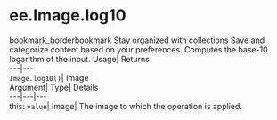  
#  ee.Image.log10 
bookmark_borderbookmark Stay organized with collections  Save and categorize content based on your preferences.
Computes the base-10 logarithm of the input. 
Usage| Returns  
---|---  
`Image.log10()`| Image  
Argument| Type| Details  
---|---|---  
this: `value`| Image| The image to which the operation is applied.  
